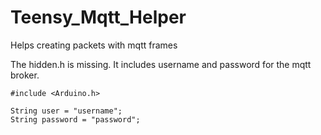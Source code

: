 # Teensy_Mqtt_Helper
Helps creating packets with mqtt frames

The hidden.h is missing.
It includes username and password for the mqtt broker.

    #include <Arduino.h>

    String user = "username";
    String password = "password";